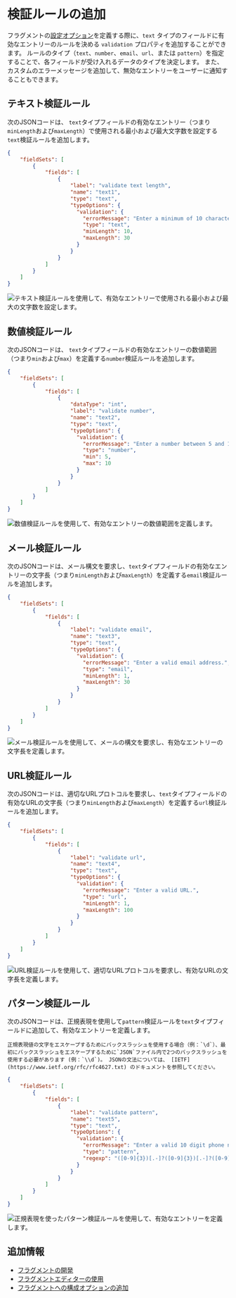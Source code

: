 # 検証ルールの追加

フラグメントの[設定オプション](./adding-configuration-options-to-fragments.md)を定義する際に、`text` タイプのフィールドに有効なエントリーのルールを決める `validation` プロパティを追加することができます。 ルールのタイプ（`text`、`number`、`email`、`url`、または `pattern`）を指定することで、各フィールドが受け入れるデータのタイプを決定します。  また、カスタムのエラーメッセージを追加して、無効なエントリーをユーザーに通知することもできます。

## テキスト検証ルール

次のJSONコードは、 `text`タイプフィールドの有効なエントリー（つまり`minLength`および`maxLength`）で使用される最小および最大文字数を設定する`text`検証ルールを追加します。

```json
{
    "fieldSets": [
        {
            "fields": [
                {
                    "label": "validate text length",
                    "name": "text1",
                    "type": "text",
                    "typeOptions": {
                      "validation": {
                        "errorMessage": "Enter a minimum of 10 characters. Entries cannot exceed 30 characters.",
                        "type": "text",
                        "minLength": 10,
                        "maxLength": 30
                      }
                    }
                }
            ]
        }
    ]
}
```

![テキスト検証ルールを使用して、有効なエントリーで使用される最小および最大の文字数を設定します。](./adding-validation-rules/images/01.png)

## 数値検証ルール

次のJSONコードは、 `text`タイプフィールドの有効なエントリーの数値範囲（つまり`min`および`max`）を定義する`number`検証ルールを追加します。

```json
{
    "fieldSets": [
        {
            "fields": [
                {
                    "dataType": "int",
                    "label": "validate number",
                    "name": "text2",
                    "type": "text",
                    "typeOptions": {
                      "validation": {
                        "errorMessage": "Enter a number between 5 and 10.",
                        "type": "number",
                        "min": 5,
                        "max": 10
                      }
                    }
                }
            ]
        }
    ]
}
```

![数値検証ルールを使用して、有効なエントリーの数値範囲を定義します。](./adding-validation-rules/images/02.png)

## メール検証ルール

次のJSONコードは、メール構文を要求し、`text`タイプフィールドの有効なエントリーの文字長（つまり`minLength`および`maxLength`）を定義する`email`検証ルールを追加します。

```json
{
    "fieldSets": [
        {
            "fields": [
                {
                    "label": "validate email",
                    "name": "text3",
                    "type": "text",
                    "typeOptions": {
                      "validation": {
                        "errorMessage": "Enter a valid email address.",
                        "type": "email",
                        "minLength": 1,
                        "maxLength": 30
                      }
                    }
                }
            ]
        }
    ]
}
```

![メール検証ルールを使用して、メールの構文を要求し、有効なエントリーの文字長を定義します。](./adding-validation-rules/images/03.png)

## URL検証ルール

次のJSONコードは、適切なURLプロトコルを要求し、`text`タイプフィールドの有効なURLの文字長（つまり`minLength`および`maxLength`）を定義する`url`検証ルールを追加します。

```json
{
    "fieldSets": [
        {
            "fields": [
                {
                    "label": "validate url",
                    "name": "text4",
                    "type": "text",
                    "typeOptions": {
                      "validation": {
                        "errorMessage": "Enter a valid URL.",
                        "type": "url",
                        "minLength": 1,
                        "maxLength": 100
                      }
                    }
                }
            ]
        }
    ]
}
```

![URL検証ルールを使用して、適切なURLプロトコルを要求し、有効なURLの文字長を定義します。](./adding-validation-rules/images/04.png)

## パターン検証ルール

次のJSONコードは、正規表現を使用して`pattern`検証ルールを`text`タイプフィールドに追加して、有効なエントリーを定義します。

```{note}
正規表現値の文字をエスケープするためにバックスラッシュを使用する場合（例：`\d`）、最初にバックスラッシュをエスケープするために`JSON`ファイル内で2つのバックスラッシュを使用する必要があります (例：`\\d`)。 JSONの文法については、 [IETF](https://www.ietf.org/rfc/rfc4627.txt) のドキュメントを参照してください。
```

```json
{
    "fieldSets": [
        {
            "fields": [
                {
                    "label": "validate pattern",
                    "name": "text5",
                    "type": "text",
                    "typeOptions": {
                      "validation": {
                        "errorMessage": "Enter a valid 10 digit phone number.",
                        "type": "pattern",
                        "regexp": "([0-9]{3})[.-]?([0-9]{3})[.-]?([0-9]{4})"
                      }
                    }
                }
            ]
        }
    ]
}
```

![正規表現を使ったパターン検証ルールを使用して、有効なエントリーを定義します。](./adding-validation-rules/images/05.png)

## 追加情報

* [フラグメントの開発](./developing-fragments-intro.md)
* [フラグメントエディターの使用](./using-the-fragments-editor.md)
* [フラグメントへの構成オプションの追加](./adding-configuration-options-to-fragments.md)

